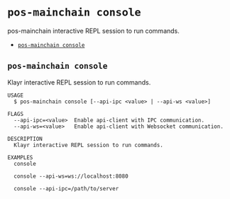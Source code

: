 # `pos-mainchain console`

pos-mainchain interactive REPL session to run commands.

- [`pos-mainchain console`](#pos-mainchain-console)

## `pos-mainchain console`

Klayr interactive REPL session to run commands.

```
USAGE
  $ pos-mainchain console [--api-ipc <value> | --api-ws <value>]

FLAGS
  --api-ipc=<value>  Enable api-client with IPC communication.
  --api-ws=<value>   Enable api-client with Websocket communication.

DESCRIPTION
  Klayr interactive REPL session to run commands.

EXAMPLES
  console

  console --api-ws=ws://localhost:8080

  console --api-ipc=/path/to/server
```
